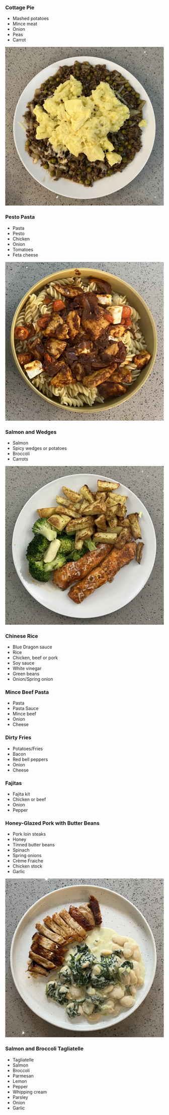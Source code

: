 ### Cottage Pie
- Mashed potatoes
- Mince meat
- Onion
- Peas
- Carrot

![Cottage-pie](img/Cottage-pie.jpeg)

### Pesto Pasta
- Pasta
- Pesto
- Chicken
- Onion
- Tomatoes
- Feta cheese

![Pesto-pasta](img/Pesto-pasta.jpeg)

### Salmon and Wedges
- Salmon
- Spicy wedges or potatoes
- Broccoli
- Carrots

![Salmon-with-wedges](img/Salmon-with-wedges.jpeg)

### Chinese Rice
- Blue Dragon sauce
- Rice
- Chicken, beef or pork
- Soy sauce
- White vinegar
- Green beans
- Onion/Spring onion

### Mince Beef Pasta
- Pasta
- Pasta Sauce
- Mince beef
- Onion
- Cheese

### Dirty Fries
- Potatoes/Fries
- Bacon
- Red bell peppers
- Onion
- Cheese

### Fajitas
- Fajita kit
- Chicken or beef
- Onion
- Pepper

### Honey-Glazed Pork with Butter Beans
- Pork loin steaks
- Honey
- Tinned butter beans
- Spinach
- Spring onions
- Crème Fraiche
- Chicken stock
- Garlic

![Honey-glazed-pork-butter-beans](img/Honey-glazed-pork-butter-beans.jpeg)

### Salmon and Broccoli Tagliatelle
- Tagliatelle
- Salmon
- Broccoli
- Parmesan
- Lemon
- Pepper
- Whipping cream
- Parsley
- Onion
- Garlic